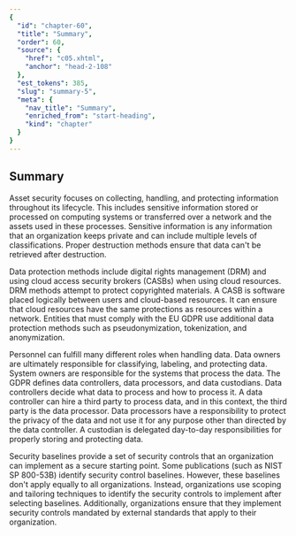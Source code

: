 ```yaml
---
{
  "id": "chapter-60",
  "title": "Summary",
  "order": 60,
  "source": {
    "href": "c05.xhtml",
    "anchor": "head-2-108"
  },
  "est_tokens": 385,
  "slug": "summary-5",
  "meta": {
    "nav_title": "Summary",
    "enriched_from": "start-heading",
    "kind": "chapter"
  }
}
---
```

## Summary

Asset security focuses on collecting, handling, and protecting information throughout its lifecycle. This includes sensitive information stored or processed on computing systems or transferred over a network and the assets used in these processes. Sensitive information is any information that an organization keeps private and can include multiple levels of classifications. Proper destruction methods ensure that data can't be retrieved after destruction.

Data protection methods include digital rights management (DRM) and using cloud access security brokers (CASBs) when using cloud resources. DRM methods attempt to protect copyrighted materials. A CASB is software placed logically between users and cloud-based resources. It can ensure that cloud resources have the same protections as resources within a network. Entities that must comply with the EU GDPR use additional data protection methods such as pseudonymization, tokenization, and anonymization.

Personnel can fulfill many different roles when handling data. Data owners are ultimately responsible for classifying, labeling, and protecting data. System owners are responsible for the systems that process the data. The GDPR defines data controllers, data processors, and data custodians. Data controllers decide what data to process and how to process it. A data controller can hire a third party to process data, and in this context, the third party is the data processor. Data processors have a responsibility to protect the privacy of the data and not use it for any purpose other than directed by the data controller. A custodian is delegated day-to-day responsibilities for properly storing and protecting data.

Security baselines provide a set of security controls that an organization can implement as a secure starting point. Some publications (such as NIST SP 800-53B) identify security control baselines. However, these baselines don't apply equally to all organizations. Instead, organizations use scoping and tailoring techniques to identify the security controls to implement after selecting baselines. Additionally, organizations ensure that they implement security controls mandated by external standards that apply to their organization.
